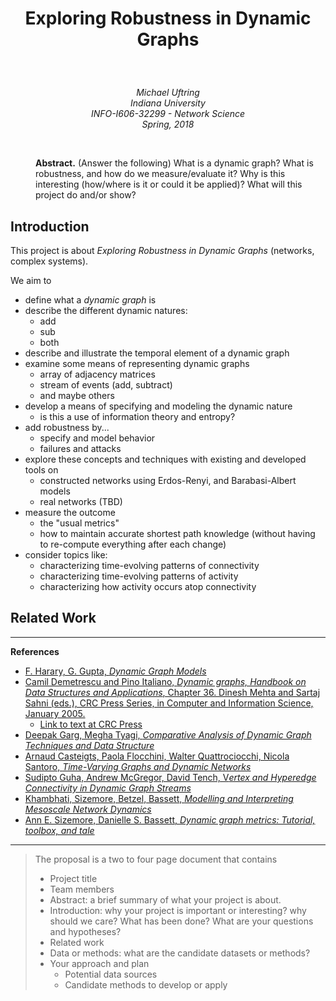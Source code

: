 # <p style="text-align: center;"> Exploring Robustness in Dynamic Graphs</p>
<br>
<p style="text-align: center;">
<i>
Michael Uftring<br>
Indiana University<br>
INFO-I606-32299 - Network Science<br>
Spring, 2018
</i>
</p>
<br>
<p style="padding-left:40px;">
<b>Abstract.</b>
(Answer the following) What is a dynamic graph? What is robustness, and how do we measure/evaluate it? Why is this interesting (how/where is it or could it be applied)? What will this project do and/or show?
</p>

## Introduction
This project is about *Exploring Robustness in Dynamic Graphs* (networks, complex systems).

We aim to
- define what a *dynamic graph* is
- describe the different dynamic natures:
  - add
  - sub
  - both
- describe and illustrate the temporal element of a dynamic graph
- examine some means of representing dynamic graphs
  - array of adjacency matrices
  - stream of events (add, subtract)
  - and maybe others
- develop a means of specifying and modeling the dynamic nature
  - is this a use of information theory and entropy?
- add robustness by...
  - specify and model behavior
  - failures and attacks
- explore these concepts and techniques with existing and developed tools on
  - constructed networks using Erdos-Renyi, and Barabasi-Albert models
  - real networks (TBD)
- measure the outcome
  - the "usual metrics"
  - how to maintain accurate shortest path knowledge (without having to re-compute everything after each change)
- consider topics like:
  - characterizing time-evolving patterns of connectivity
  - characterizing time-evolving patterns of activity
  - characterizing how activity occurs atop connectivity

## Related Work



-----

**References**

- [F. Harary, G. Gupta, *Dynamic Graph Models*](https://ac.els-cdn.com/S0895717797000502/1-s2.0-S0895717797000502-main.pdf?_tid=23705148-1961-11e8-b0c7-00000aacb35f&acdnat=1519476751_90ed82f52a37b694b2e9b3b658737b04)
- [Camil Demetrescu and Pino Italiano, *Dynamic graphs, Handbook on Data Structures and Applications*, Chapter 36. Dinesh Mehta and Sartaj Sahni (eds.), CRC Press Series, in Computer and Information Science, January 2005.](http://www.diku.dk/PATH05/CRC-book1.pdf)
  - [Link to text at CRC Press](https://www.crcpress.com/Handbook-of-Data-Structures-and-Applications/Mehta-Mehta-Sahni/p/book/9781584884354)
- [Deepak Garg, Megha Tyagi, *Comparative Analysis of Dynamic Graph Techniques and Data Structure*](https://arxiv.org/pdf/1209.6486.pdf)
- [Arnaud Casteigts, Paola Flocchini, Walter Quattrociocchi, Nicola Santoro, *Time-Varying Graphs and Dynamic Networks*](http://people.scs.carleton.ca/~santoro/Reports/CFQS11.pdf)
- [Sudipto Guha, Andrew McGregor, David Tench, V*ertex and Hyperedge Connectivity in Dynamic Graph Streams*](https://people.cs.umass.edu/~mcgregor/papers/15-pods.pdf)
- [Khambhati, Sizemore, Betzel, Bassett, *Modelling and Interpreting Mesoscale Network Dynamics*](https://www.ncbi.nlm.nih.gov/pubmed/28645844)
- [Ann E. Sizemore, Danielle S. Bassett, *Dynamic graph metrics: Tutorial, toolbox, and tale*](https://www.ncbi.nlm.nih.gov/pubmed/28698107)

-----

> The proposal is a two to four page document that contains
> - Project title
> - Team members
> - Abstract: a brief summary of what your project is about.
> - Introduction: why your project is important or interesting? why should we care? What has been done? What are your questions and hypotheses?
> - Related work
> - Data or methods: what are the candidate datasets or methods?
> - Your approach and plan
>   - Potential data sources
>   - Candidate methods to develop or apply
